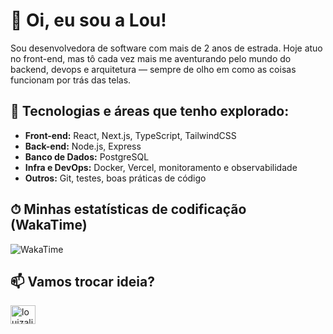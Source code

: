 # 👋 Oi, eu sou a Lou!

Sou desenvolvedora de software com mais de 2 anos de estrada. Hoje atuo no front-end, mas tô cada vez mais me aventurando pelo mundo do backend, devops e arquitetura — sempre de olho em como as coisas funcionam por trás das telas.



## 🌱 Tecnologias e áreas que tenho explorado:
- **Front-end:** React, Next.js, TypeScript, TailwindCSS
- **Back-end:** Node.js, Express
- **Banco de Dados:** PostgreSQL
- **Infra e DevOps:** Docker, Vercel, monitoramento e observabilidade
- **Outros:** Git, testes, boas práticas de código

## ⏱ Minhas estatísticas de codificação (WakaTime)

![WakaTime](https://github-readme-stats.vercel.app/api/wakatime?username=loulima&layout=compact&theme=radical)


## 📫 Vamos trocar ideia?
<a href="https://linkedin.com/in/louizalima" target="blank"><img align="center" src="https://raw.githubusercontent.com/rahuldkjain/github-profile-readme-generator/master/src/images/icons/Social/linked-in-alt.svg" alt="louizalima" height="30" width="40" /></a>





